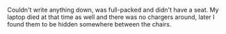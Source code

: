 Couldn't write anything down, was full-packed and didn't have a seat. My laptop died at that time as well and there was no chargers around, later I found them to be hidden somewhere between the chairs.
